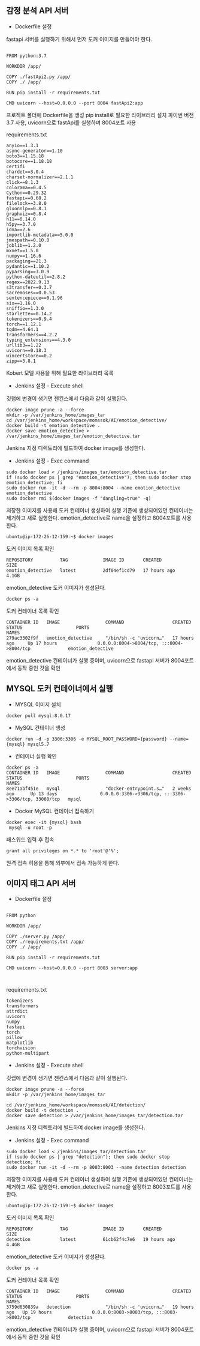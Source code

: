 ## 감정 분석 API 서버

- Dockerfile 설정

fastapi 서버를 실행하기 위해서 먼저 도커 이미지를 만들어야 한다.
```

FROM python:3.7

WORKDIR /app/

COPY ./fastApi2.py /app/
COPY ./ /app/

RUN pip install -r requirements.txt

CMD uvicorn --host=0.0.0.0 --port 8004 fastApi2:app

```

프로젝트 폴더에 Dockerfile을 생성
pip install로 필요한 라이브러리 설치
파이썬 버전 3.7 사용, uvicorn으로 fastApi를 실행하며 8004포트 사용


requirements.txt
```
anyio==1.3.1
async-generator==1.10
boto3==1.15.18
botocore==1.18.18
certifi
chardet==3.0.4
charset-normalizer==2.1.1
click==8.1.3
colorama==0.4.5
Cython==0.29.32
fastapi==0.68.2
filelock==3.8.0
gluonnlp==0.8.1
graphviz==0.8.4
h11==0.14.0
h5py==3.7.0
idna==2.6
importlib-metadata==5.0.0
jmespath==0.10.0
joblib==1.2.0
mxnet==1.5.0
numpy==1.16.6
packaging==21.3
pydantic==1.10.2
pyparsing==3.0.9
python-dateutil==2.8.2
regex==2022.9.13
s3transfer==0.3.7
sacremoses==0.0.53
sentencepiece==0.1.96
six==1.16.0
sniffio==1.3.0
starlette==0.14.2
tokenizers==0.9.4
torch==1.12.1
tqdm==4.64.1
transformers==4.2.2
typing_extensions==4.3.0
urllib3==1.22
uvicorn==0.18.3
wincertstore==0.2
zipp==3.8.1
```
Kobert 모델 사용을 위해 필요한 라이브러리 목록


- Jenkins 설정 - Execute shell

깃랩에 변경이 생기면 젠킨스에서 다음과 같이 실행된다.
```
docker image prune -a --force
mkdir -p /var/jenkins_home/images_tar
cd /var/jenkins_home/workspace/momssok/AI/emotion_detective/
docker build -t emotion_detective .
docker save emotion_detective > /var/jenkins_home/images_tar/emotion_detective.tar
```

Jenkins 지정 디렉토리에 빌드하여 docker image를 생성한다.


- Jenkins 설정 - Exec command

```
sudo docker load < /jenkins/images_tar/emotion_detective.tar
if (sudo docker ps | grep "emotion_detective"); then sudo docker stop emotion_detective; fi
sudo docker run -it -d --rm -p 8004:8004 --name emotion_detective emotion_detective
sudo docker rmi $(docker images -f "dangling=true" -q)
```

저장한 이미지를 사용해 도커 컨테이너 생성하여 실행
기존에 생성되어있던 컨테이너는 제거하고 새로 실행한다.
emotion_detective로 name을 설정하고 8004포트를 사용한다.

```
ubuntu@ip-172-26-12-159:~$ docker images
```
도커 이미지 목록 확인

```
REPOSITORY          TAG             IMAGE ID       CREATED          SIZE
emotion_detective   latest          2df04ef1cd79   17 hours ago     4.1GB
```

emotion_detective 도커 이미지가 생성된다.

```
docker ps -a
```
도커 컨테이너 목록 확인


```
CONTAINER ID   IMAGE                 COMMAND                  CREATED          STATUS                    PORTS                                                  NAMES
279ac3302f9f   emotion_detective     "/bin/sh -c 'uvicorn…"   17 hours ago     Up 17 hours               0.0.0.0:8004->8004/tcp, :::8004->8004/tcp              emotion_detective
```
emotion_detective 컨테이너가 실행 중이며, uvicorn으로 fastapi 서버가 8004포트에서 동작 중인 것을 확인



## MYSQL 도커 컨테이너에서 실행

- MYSQL 이미지 설치
```
docker pull mysql:8.0.17
```


-  MySQL 컨테이너 생성
```
docker run -d -p 3306:3306 -e MYSQL_ROOT_PASSWORD={password} --name={mysql} mysql5.7
```

- 컨테이너 실행 확인
```
docker ps -a
CONTAINER ID   IMAGE                 COMMAND                  CREATED          STATUS                    PORTS                                                  NAMES
8ee71abf451e   mysql                 "docker-entrypoint.s…"   2 weeks ago      Up 13 days                0.0.0.0:3306->3306/tcp, :::3306->3306/tcp, 33060/tcp   mysql

```


- Docker MySQL 컨테이너 접속하기
```
docker exec -it {mysql} bash
 mysql -u root -p
```
패스워드 입력 후 접속


```
grant all privileges on *.* to 'root'@'%';
```
원격 접속 허용을 통해 외부에서 접속 가능하게 한다.



## 이미지 태그 API 서버

- Dockerfile 설정

```

FROM python

WORKDIR /app/

COPY ./server.py /app/
COPY ./requirements.txt /app/
COPY ./ /app/

RUN pip install -r requirements.txt

CMD uvicorn --host=0.0.0.0 --port 8003 server:app



```


requirements.txt
```
tokenizers
transformers
attrdict
uvicorn
numpy
fastapi
torch
pillow
matplotlib
torchvision
python-multipart

```


- Jenkins 설정 - Execute shell

깃랩에 변경이 생기면 젠킨스에서 다음과 같이 실행된다.
```
docker image prune -a --force
mkdir -p /var/jenkins_home/images_tar

cd /var/jenkins_home/workspace/momssok/AI/detection/
docker build -t detection .
docker save detection > /var/jenkins_home/images_tar/detection.tar
```

Jenkins 지정 디렉토리에 빌드하여 docker image를 생성한다.


- Jenkins 설정 - Exec command

```
sudo docker load < /jenkins/images_tar/detection.tar
if (sudo docker ps | grep "detection"); then sudo docker stop detection; fi
sudo docker run -it -d --rm -p 8003:8003 --name detection detection
```

저장한 이미지를 사용해 도커 컨테이너 생성하여 실행
기존에 생성되어있던 컨테이너는 제거하고 새로 실행한다.
emotion_detective로 name을 설정하고 8003포트를 사용한다.

```
ubuntu@ip-172-26-12-159:~$ docker images
```
도커 이미지 목록 확인

```
REPOSITORY          TAG             IMAGE ID       CREATED          SIZE
detection           latest          61cb62f4c7e6   19 hours ago   4.4GB

```

emotion_detective 도커 이미지가 생성된다.

```
docker ps -a
```
도커 컨테이너 목록 확인


```
CONTAINER ID   IMAGE                 COMMAND                  CREATED          STATUS                    PORTS                                                  NAMES
3759d630839a   detection             "/bin/sh -c 'uvicorn…"   19 hours ago   Up 19 hours               0.0.0.0:8003->8003/tcp, :::8003->8003/tcp              detection

```
emotion_detective 컨테이너가 실행 중이며, uvicorn으로 fastapi 서버가 8004포트에서 동작 중인 것을 확인

